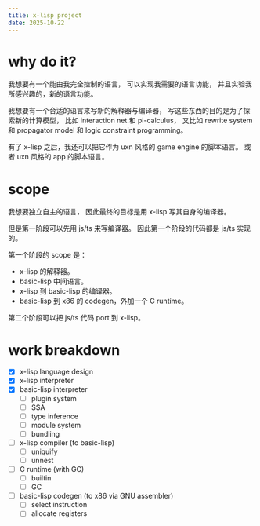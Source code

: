 ```yaml
---
title: x-lisp project
date: 2025-10-22
---
```


# why do it?

我想要有一个能由我完全控制的语言，
可以实现我需要的语言功能，
并且实验我所感兴趣的，新的语言功能。

我想要有一个合适的语言来写新的解释器与编译器，
写这些东西的目的是为了探索新的计算模型，
比如 interaction net 和 pi-calculus，
又比如 rewrite system 和 propagator model
和 logic constraint programming。

有了 x-lisp 之后，我还可以把它作为
uxn 风格的 game engine 的脚本语言。
或者 uxn 风格的 app 的脚本语言。

# scope

我想要独立自主的语言，
因此最终的目标是用 x-lisp 写其自身的编译器。

但是第一阶段可以先用 js/ts 来写编译器。
因此第一个阶段的代码都是 js/ts 实现的。

第一个阶段的 scope 是：

- x-lisp 的解释器。
- basic-lisp 中间语言。
- x-lisp 到 basic-lisp 的编译器。
- basic-lisp 到 x86 的 codegen，外加一个 C runtime。

第二个阶段可以把 js/ts 代码 port 到 x-lisp。

# work breakdown

- [x] x-lisp language design
- [x] x-lisp interpreter
- [x] basic-lisp interpreter
  - [ ] plugin system
  - [ ] SSA
  - [ ] type inference
  - [ ] module system
  - [ ] bundling
- [ ] x-lisp compiler (to basic-lisp)
  - [ ] uniquify
  - [ ] unnest
- [ ] C runtime (with GC)
  - [ ] builtin
  - [ ] GC
- [ ] basic-lisp codegen (to x86 via GNU assembler)
  - [ ] select instruction
  - [ ] allocate registers
